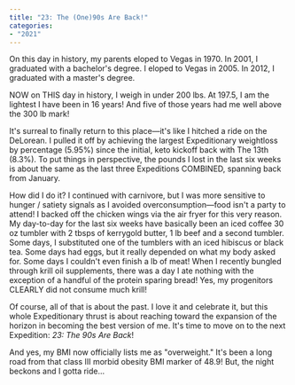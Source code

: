 ```yaml
---
title: "23: The (One)90s Are Back!"
categories:
- "2021"
---
```


On this day in history, my parents eloped to Vegas in 1970. In 2001, I graduated with a bachelor's degree. I eloped to Vegas in 2005. In 2012, I graduated with a master's degree.

NOW on THIS day in history, I weigh in under 200 lbs. At 197.5, I am the lightest I have been in 16 years! And five of those years had me well above the 300 lb mark!

It's surreal to finally return to this place—it's like I hitched a ride on the DeLorean. I pulled it off by achieving the largest Expeditionary weightloss by percentage (5.95%) since the initial, keto kickoff back with The 13th (8.3%). To put things in perspective, the pounds I lost in the last six weeks is about the same as the last three Expeditions COMBINED, spanning back from January.

How did I do it? I continued with carnivore, but I was more sensitive to hunger / satiety signals as I avoided overconsumption—food isn't a party to attend! I backed off the chicken wings via the air fryer for this very reason. My day-to-day for the last six weeks have basically been an iced coffee 30 oz tumbler with 2 tbsps of kerrygold butter, 1 lb beef and a second tumbler. Some days, I substituted one of the tumblers with an iced hibiscus or black tea. Some days had eggs, but it really depended on what my body asked for. Some days I couldn't even finish a lb of meat! When I recently bungled through krill oil supplements, there was a day I ate nothing with the exception of a handful of the protein sparing bread! Yes, my progenitors CLEARLY did not consume much krill!

Of course, all of that is about the past. I love it and celebrate it, but this whole Expeditionary thrust is about reaching toward the expansion of the horizon in becoming the best version of me. It's time to move on to the next Expedition: *23: The 90s Are Back*!

And yes, my BMI now officially lists me as "overweight." It's been a long road from that class III morbid obesity BMI marker of 48.9! But, the night beckons and I gotta ride...



